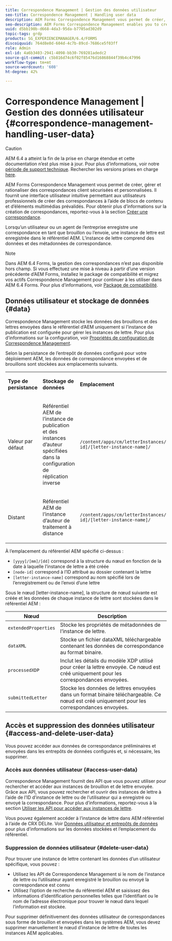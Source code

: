 ```yaml
---
title: Correspondence Management | Gestion des données utilisateur
seo-title: Correspondence Management | Handling user data
description: AEM Forms Correspondence Management vous permet de créer, gérer et rationaliser des correspondances client sécurisées et personnalisées. Découvrez comment configurer le stockage des données pour les brouillons et les lettres envoyées dans AEM référentiel, accéder aux données stockées et supprimer les données stockées.
seo-description: AEM Forms Correspondence Management enables you to create, manage, and streamline secure and personalized customer correspondences. Learn how to configure storing data for draft and submitted letters in AEM repository, access stored data, and delete stored data.
uuid: d5bb190b-d668-4da3-95da-b7705ad302d9
topic-tags: grdp
products: SG_EXPERIENCEMANAGER/6.4/FORMS
discoiquuid: 764d8e0d-604d-4c7b-89cd-7686ce5f03ff
role: Admin
exl-id: 4a6b3403-2941-4098-bb30-769281adedc2
source-git-commit: c5b816d74c6f02f85476d16868844f39b4c47996
workflow-type: tm+mt
source-wordcount: '608'
ht-degree: 42%

---
```


# Correspondence Management | Gestion des données utilisateur {#correspondence-management-handling-user-data}

>[!CAUTION]
>
>AEM 6.4 a atteint la fin de la prise en charge étendue et cette documentation n’est plus mise à jour. Pour plus d’informations, voir notre [période de support technique](https://helpx.adobe.com/fr/support/programs/eol-matrix.html). Rechercher les versions prises en charge [here](https://experienceleague.adobe.com/docs/?lang=fr).

AEM Forms Correspondence Management vous permet de créer, gérer et rationaliser des correspondances client sécurisées et personnalisées. Il fournit une interface utilisateur intuitive permettant aux utilisateurs professionnels de créer des correspondances à l’aide de blocs de contenu et d’éléments multimédias prévalidés. Pour obtenir plus d’informations sur la création de correspondances, reportez-vous à la section [Créer une correspondance](/help/forms/using/create-correspondence.md).

Lorsqu’un utilisateur ou un agent de l’entreprise enregistre une correspondance en tant que brouillon ou l’envoie, une instance de lettre est enregistrée dans le référentiel AEM. L’instance de lettre comprend des données et des métadonnées de correspondance.

>[!NOTE]
>
>Dans AEM 6.4 Forms, la gestion des correspondances n’est pas disponible hors champ. Si vous effectuez une mise à niveau à partir d’une version précédente d’AEM Forms, installez le package de compatibilité et migrez vos actifs Correspondence Management pour continuer à les utiliser dans AEM 6.4 Forms. Pour plus d’informations, voir [Package de compatibilité](/help/forms/using/compatibility-package.md).

## Données utilisateur et stockage de données {#data}

Correspondence Management stocke les données des brouillons et des lettres envoyées dans le référentiel d’AEM uniquement si l’instance de publication est configurée pour gérer les instances de lettre. Pour plus d’informations sur la configuration, voir [Propriétés de configuration de Correspondence Management](/help/forms/using/cm-configuration-properties.md).

Selon la persistance de l’entrepôt de données configuré pour votre déploiement AEM, les données de correspondance envoyées et de brouillons sont stockées aux emplacements suivants.

<table> 
 <tbody>
  <tr>
   <td><p><strong>Type de persistance</strong></p> </td> 
   <td><p><strong>Stockage de données</strong></p> </td> 
   <td><p><strong>Emplacement</strong></p> </td> 
  </tr>
  <tr>
   <td><p>Valeur par défaut</p> </td> 
   <td><p>Référentiel AEM de l’instance de publication et des instances d’auteur spécifiées dans la configuration de réplication inverse</p> </td> 
   <td><p><code>/content/apps/cm/letterInstances/[yyyy]/[mm]/[dd]/[node-id]/[letter-instance-name]/</code> </p> </td> 
  </tr>
  <tr>
   <td><p>Distant</p> </td> 
   <td><p>Référentiel AEM de l’instance d’auteur de traitement à distance</p> </td> 
   <td><p><code>/content/apps/cm/letterInstances/[yyyy]/[mm]/[dd]/[node-id]/[letter-instance-name]/</code></p> </td> 
  </tr>
 </tbody>
</table>

À l’emplacement du référentiel AEM spécifié ci-dessus :

* `[yyyy]/[mm]/[dd]` correspond à la structure du nœud en fonction de la date à laquelle l’instance de lettre a été créée
* `[node-id]` correspond à l’ID attribué au dossier contenant la lettre
* `[letter-instance-name]` correspond au nom spécifié lors de l’enregistrement ou de l’envoi d’une lettre

Sous le nœud [letter-instance-name], la structure de nœud suivante est créée et les données de chaque instance de lettre sont stockées dans le référentiel AEM :

| Nœud | Description |
|---|---|
| `extendedProperties` | Stocke les propriétés de métadonnées de l’instance de lettre. |
| `dataXML` | Stocke un fichier dataXML téléchargeable contenant les données de correspondance au format binaire. |
| `processedXDP` | Inclut les détails du modèle XDP utilisé pour créer la lettre envoyée. Ce nœud est créé uniquement pour les correspondances envoyées. |
| `submittedLetter` | Stocke les données de lettres envoyées dans un format binaire téléchargeable. Ce nœud est créé uniquement pour les correspondances envoyées. |

## Accès et suppression des données utilisateur {#access-and-delete-user-data}

Vous pouvez accéder aux données de correspondance préliminaires et envoyées dans les entrepôts de données configurés et, si nécessaire, les supprimer.

### Accès aux données utilisateur {#access-user-data}

Correspondence Management fournit des API que vous pouvez utiliser pour rechercher et accéder aux instances de brouillon et de lettre envoyée. Grâce aux API, vous pouvez rechercher et ouvrir des instances de lettre à l’aide de l’ID d’instance de lettre ou de l’utilisateur qui a enregistré ou envoyé la correspondance. Pour plus d’informations, reportez-vous à la section [Utiliser les API pour accéder aux instances de lettre](/help/forms/using/cm-apis-to-access-letter-instances.md).

Vous pouvez également accéder à l’instance de lettre dans AEM référentiel à l’aide de CRX DELite. Voir [Données utilisateur et entrepôts de données](/help/forms/using/correspondence-management-handling-user-data.md#data) pour plus d’informations sur les données stockées et l’emplacement du référentiel.

### Suppression de données utilisateur {#delete-user-data}

Pour trouver une instance de lettre contenant les données d’un utilisateur spécifique, vous pouvez :

* Utilisez les API de Correspondence Management si le nom de l’instance de lettre ou l’utilisateur ayant enregistré le brouillon ou envoyé la correspondance est connu
* Utilisez l’option de recherche du référentiel AEM et saisissez des informations d’identification personnelles telles que l’identifiant ou le nom de l’adresse électronique pour trouver le nœud dans lequel l’information est stockée. 

Pour supprimer définitivement des données utilisateur de correspondances sous forme de brouillon et envoyées dans les systèmes AEM, vous devez supprimer manuellement le nœud d’instance de lettre de toutes les instances AEM applicables.
